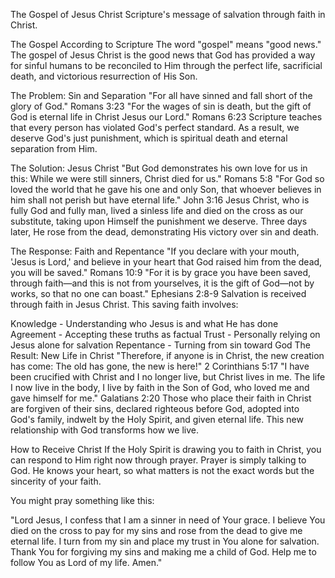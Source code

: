 The Gospel of Jesus Christ
Scripture's message of salvation through faith in Christ.

The Gospel According to Scripture
The word "gospel" means "good news." The gospel of Jesus Christ is the good news that God has provided a way for sinful humans to be reconciled to Him through the perfect life, sacrificial death, and victorious resurrection of His Son.

The Problem: Sin and Separation
"For all have sinned and fall short of the glory of God." Romans 3:23
"For the wages of sin is death, but the gift of God is eternal life in Christ Jesus our Lord." Romans 6:23
Scripture teaches that every person has violated God's perfect standard. As a result, we deserve God's just punishment, which is spiritual death and eternal separation from Him.

The Solution: Jesus Christ
"But God demonstrates his own love for us in this: While we were still sinners, Christ died for us." Romans 5:8
"For God so loved the world that he gave his one and only Son, that whoever believes in him shall not perish but have eternal life." John 3:16
Jesus Christ, who is fully God and fully man, lived a sinless life and died on the cross as our substitute, taking upon Himself the punishment we deserve. Three days later, He rose from the dead, demonstrating His victory over sin and death.

The Response: Faith and Repentance
"If you declare with your mouth, 'Jesus is Lord,' and believe in your heart that God raised him from the dead, you will be saved." Romans 10:9
"For it is by grace you have been saved, through faith—and this is not from yourselves, it is the gift of God—not by works, so that no one can boast." Ephesians 2:8-9
Salvation is received through faith in Jesus Christ. This saving faith involves:

Knowledge - Understanding who Jesus is and what He has done
Agreement - Accepting these truths as factual
Trust - Personally relying on Jesus alone for salvation
Repentance - Turning from sin toward God
The Result: New Life in Christ
"Therefore, if anyone is in Christ, the new creation has come: The old has gone, the new is here!" 2 Corinthians 5:17
"I have been crucified with Christ and I no longer live, but Christ lives in me. The life I now live in the body, I live by faith in the Son of God, who loved me and gave himself for me." Galatians 2:20
Those who place their faith in Christ are forgiven of their sins, declared righteous before God, adopted into God's family, indwelt by the Holy Spirit, and given eternal life. This new relationship with God transforms how we live.

How to Receive Christ
If the Holy Spirit is drawing you to faith in Christ, you can respond to Him right now through prayer. Prayer is simply talking to God. He knows your heart, so what matters is not the exact words but the sincerity of your faith.

You might pray something like this:

"Lord Jesus, I confess that I am a sinner in need of Your grace. I believe You died on the cross to pay for my sins and rose from the dead to give me eternal life. I turn from my sin and place my trust in You alone for salvation. Thank You for forgiving my sins and making me a child of God. Help me to follow You as Lord of my life. Amen."